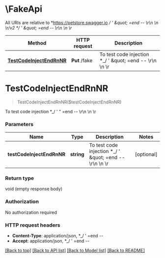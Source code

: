 # \FakeApi

All URIs are relative to *https://petstore.swagger.io *_/ &#39; \&quot; &#x3D;end -- \\r\\n \\n \\r/v2 *_/ &#39; \&quot; &#x3D;end -- \\r\\n \\n \\r*

Method | HTTP request | Description
------------- | ------------- | -------------
[**TestCodeInjectEndRnNR**](FakeApi.md#TestCodeInjectEndRnNR) | **Put** /fake | To test code injection *_/ &#39; \&quot; &#x3D;end -- \\r\\n \\n \\r


# **TestCodeInjectEndRnNR**
> TestCodeInjectEndRnNR($testCodeInjectEndRnNR)

To test code injection *_/ ' \" =end -- \\r\\n \\n \\r


### Parameters

Name | Type | Description  | Notes
------------- | ------------- | ------------- | -------------
 **testCodeInjectEndRnNR** | **string**| To test code injection *_/ &#39; \&quot; &#x3D;end -- \\r\\n \\n \\r | [optional] 

### Return type

void (empty response body)

### Authorization

No authorization required

### HTTP request headers

 - **Content-Type**: application/json, *_/ '  =end --       
 - **Accept**: application/json, *_/ '  =end --       

[[Back to top]](#) [[Back to API list]](../README.md#documentation-for-api-endpoints) [[Back to Model list]](../README.md#documentation-for-models) [[Back to README]](../README.md)

